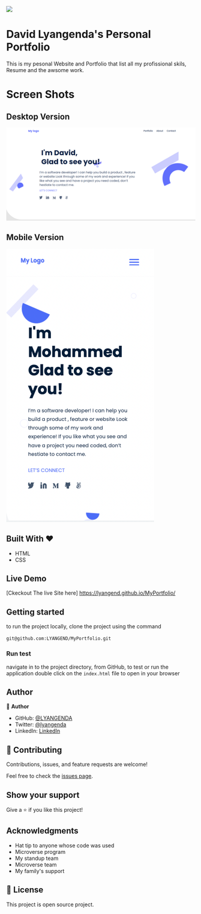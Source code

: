 ![](https://img.shields.io/badge/Microverse-blueviolet)

# David Lyangenda's Personal Portfolio

This is my pesonal Website and Portfolio that list all my profissional skils, Resume and the awsome work.

# Screen Shots

## Desktop Version

![screenshot](./images/Davidportfolio.png)

## Mobile Version

![screenshot](./images/ScreenShots/mobile-ScreenShot1.png)

## Built With &hearts;

- HTML
- CSS

## Live Demo

[Ckeckout The live Site here]
https://lyangend.github.io/MyPortfolio/

## Getting started

to run the project locally, clone the project using the command

`git@github.com:LYANGEND/MyPortfolio.git`

### Run test

navigate in to the project directory, from GitHub,
to test or run the application double click on the `index.html` file to open in your browser

## Author

👤 **Author**

- GitHub: [@LYANGENDA](https://github.com/LYANGEND)
- Twitter: [@lyangenda](https://twitter.com/david_lyangenda)
- LinkedIn: [LinkedIn](https://www.linkedin.com/in/david-lyangenda-623087151/)

## 🤝 Contributing

Contributions, issues, and feature requests are welcome!

Feel free to check the [issues page](../../issues/).

## Show your support

Give a ⭐️ if you like this project!

## Acknowledgments

- Hat tip to anyone whose code was used
- Microverse program
- My standup team
- Microverse team
- My family's support

## 📝 License

This project is open source project.
